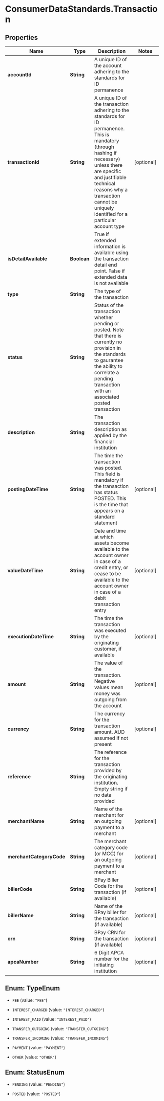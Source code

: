 # ConsumerDataStandards.Transaction

## Properties
Name | Type | Description | Notes
------------ | ------------- | ------------- | -------------
**accountId** | **String** | A unique ID of the account adhering to the standards for ID permanence | 
**transactionId** | **String** | A unique ID of the transaction adhering to the standards for ID permanence. This is mandatory (through hashing if necessary) unless there are specific and justifiable technical reasons why a transaction cannot be uniquely identified for a particular account type | [optional] 
**isDetailAvailable** | **Boolean** | True if extended information is available using the transaction detail end point. False if extended data is not available | 
**type** | **String** | The type of the transaction | 
**status** | **String** | Status of the transaction whether pending or posted.  Note that there is currently no provision in the standards to gaurantee the ability to correlate a pending transaction with an associated posted transaction | 
**description** | **String** | The transaction description as applied by the financial institution | 
**postingDateTime** | **String** | The time the transaction was posted. This field is mandatory if the transaction has status POSTED. This is the time that appears on a standard statement | [optional] 
**valueDateTime** | **String** | Date and time at which assets become available to the account owner in case of a credit entry, or cease to be available to the account owner in case of a debit transaction entry | [optional] 
**executionDateTime** | **String** | The time the transaction was executed by the originating customer, if available | [optional] 
**amount** | **String** | The value of the transaction. Negative values mean money was outgoing from the account | [optional] 
**currency** | **String** | The currency for the transaction amount. AUD assumed if not present | [optional] 
**reference** | **String** | The reference for the transaction provided by the originating institution.  Empty string if no data provided | 
**merchantName** | **String** | Name of the merchant for an outgoing payment to a merchant | [optional] 
**merchantCategoryCode** | **String** | The merchant category code (or MCC) for an outgoing payment to a merchant | [optional] 
**billerCode** | **String** | BPay Biller Code for the transaction (if available) | [optional] 
**billerName** | **String** | Name of the BPay biller for the transaction (if available) | [optional] 
**crn** | **String** | BPay CRN for the transaction (if available) | [optional] 
**apcaNumber** | **String** | 6 Digit APCA number for the initiating institution | [optional] 


<a name="TypeEnum"></a>
## Enum: TypeEnum


* `FEE` (value: `"FEE"`)

* `INTEREST_CHARGED` (value: `"INTEREST_CHARGED"`)

* `INTEREST_PAID` (value: `"INTEREST_PAID"`)

* `TRANSFER_OUTGOING` (value: `"TRANSFER_OUTGOING"`)

* `TRANSFER_INCOMING` (value: `"TRANSFER_INCOMING"`)

* `PAYMENT` (value: `"PAYMENT"`)

* `OTHER` (value: `"OTHER"`)




<a name="StatusEnum"></a>
## Enum: StatusEnum


* `PENDING` (value: `"PENDING"`)

* `POSTED` (value: `"POSTED"`)




